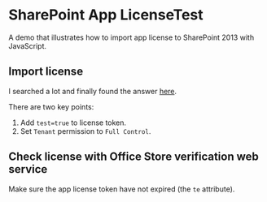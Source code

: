 # SharePoint App LicenseTest
A demo that illustrates how to import app license to SharePoint 2013 with JavaScript.

## Import license
I searched a lot and finally found the answer [here](https://social.msdn.microsoft.com/Forums/office/en-US/9df99f1c-2dda-4f12-98d4-c32df63c6734/how-to-create-test-app-license?forum=appsforsharepoint).

There are two key points:

1. Add `test=true` to license token.
2. Set `Tenant` permission to `Full Control`.

## Check license with Office Store verification web service
Make sure the app license token have not expired (the `te` attribute).
